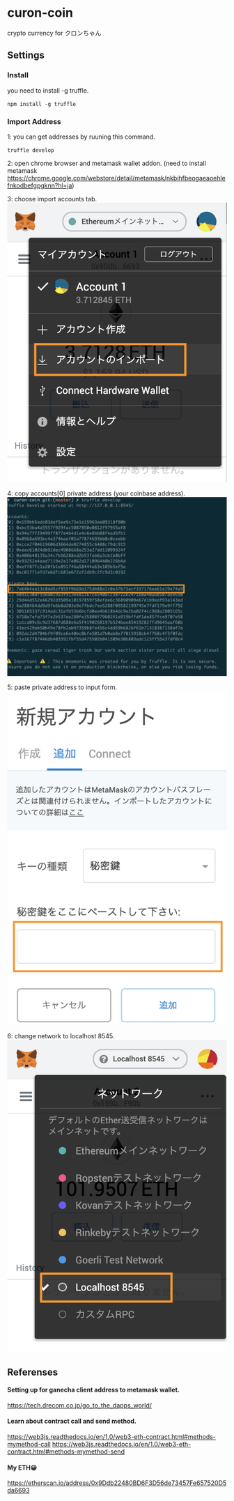# curon-coin
crypto currency for クロンちゃん

## Settings
### Install
you need to install -g truffle. 
```
npm install -g truffle
```

### Import Address
1: you can get addresses by ruuning this command.
```
truffle develop
```
2: open chrome browser and metamask wallet addon.
(need to install metamask https://chrome.google.com/webstore/detail/metamask/nkbihfbeogaeaoehlefnkodbefgpgknn?hl=ja)

3: choose import accounts tab.
![one](docs/one.png)

4: copy accounts[0] private address (your coinbase address).
![two](docs/two.png)

5: paste private address to input form.
![four](docs/four.png)

6: change network to localhost 8545.
![three](docs/three.png)

## Referenses
#### Setting up for ganecha client address to metamask wallet.
https://tech.drecom.co.jp/go_to_the_dapps_world/

#### Learn about contract call and send method.
https://web3js.readthedocs.io/en/1.0/web3-eth-contract.html#methods-mymethod-call
https://web3js.readthedocs.io/en/1.0/web3-eth-contract.html#methods-mymethod-send

#### My ETH😀
https://etherscan.io/address/0x9Ddb22480BD6F3D56de73457Fe657520D5da6693